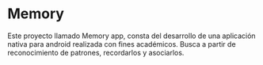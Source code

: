 # Memory

Este proyecto llamado Memory app, consta del desarrollo de una aplicación nativa para android 
realizada con fines académicos. Busca a partir de reconocimiento de patrones, recordarlos y asociarlos.
